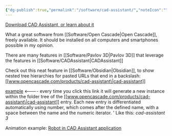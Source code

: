 ```yaml
---
{"dg-publish":true,"permalink":"/software/cad-assistant/","noteIcon":"","created":"2025-01-10T14:06:40.072-06:00"}
---
```


[Download CAD Assistant, or learn about it]( www.opencascade.com/products/cad-assistant)

What a great software from [[Software/Open Cascade\|Open Cascade]], freely available. It should be installed on all computers and smartphones possible in my opinion. 

There are many features in [[Software/Pavlov 3D\|Pavlov 3D]] that leverage the features in [[Software/CADAssistant\|CADAssistant]]

Check out this neat feature in [[Software/Obsidian\|Obsidian]], to show nested tree hierarchies for pasted URLs that end in a backslash: [[www.opencascade.com/products/cad-assistant\|cad-assistant]]

[example](www.opencascade.com\products\cad-assistant) <---- every time you click this link it will generate a new instance within the folder tree of the [[www.opencascade.com/products/cad-assistant\|cad-assistant]] entry. 
Each new entry is differentiated automatically using number, which comes after the defined name, with a space between the name and the numeric iterator. '
Like this: *cad-assistant 3*

Animation example: [Robot in CAD Assistant application](https://www.youtube.com/watch?v=fv_OtzXiq7M&t=18s)
